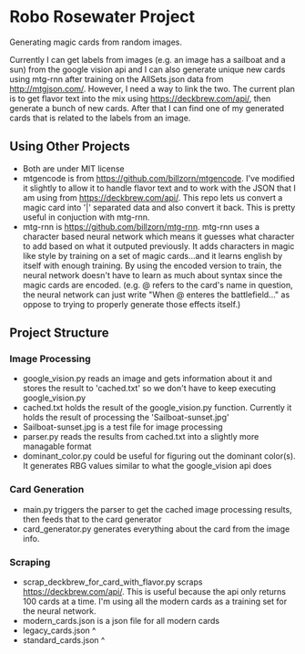 # Robo Rosewater Project
Generating magic cards from random images.

Currently I can get labels from images (e.g. an image has a sailboat and a sun) from the google vision api and I can also generate unique new cards using mtg-rnn after training on the AllSets.json data from http://mtgjson.com/. However, I need a way to link the two. The current plan is to get flavor text into the mix using https://deckbrew.com/api/, then generate a bunch of new cards. After that I can find one of my generated cards that is related to the labels from an image.

## Using Other Projects
- Both are under MIT license
- mtgencode is from https://github.com/billzorn/mtgencode. I've modified it slightly to allow it to handle flavor text and to work with the JSON that I am using from https://deckbrew.com/api/. This repo lets us convert a magic card into '|' separated data and also convert it back. This is pretty useful in conjuction with mtg-rnn.
- mtg-rnn is https://github.com/billzorn/mtg-rnn. mtg-rnn uses a character based neural network which means it guesses what character to add based on what it outputed previously. It adds characters in magic like style by training on a set of magic cards...and it learns english by itself with enough training. By using the encoded version to train, the neural network doesn't have to learn as much about syntax since the magic cards are encoded. (e.g. @ refers to the card's name in question, the neural network can just write "When @ enteres the battlefield..." as oppose to trying to properly generate those effects itself.)

## Project Structure
### Image Processing
- google_vision.py reads an image and gets information about it and stores the result to 'cached.txt' so we don't have to keep executing google_vision.py
- cached.txt holds the result of the google_vision.py function. Currently it holds the result of processing the 'Sailboat-sunset.jpg'
- Sailboat-sunset.jpg is a test file for image processing
- parser.py reads the results from cached.txt into a slightly more managable format
- dominant_color.py could be useful for figuring out the dominant color(s). It generates RBG values similar to what the google_vision api does

### Card Generation
- main.py triggers the parser to get the cached image processing results, then feeds that to the card generator
- card_generator.py generates everything about the card from the image info.

### Scraping
- scrap_deckbrew_for_card_with_flavor.py scraps https://deckbrew.com/api/. This is useful because the api only returns 100 cards at a time. I'm using all the modern cards as a training set for the neural network.
- modern_cards.json is a json file for all modern cards
- legacy_cards.json ^
- standard_cards.json ^

